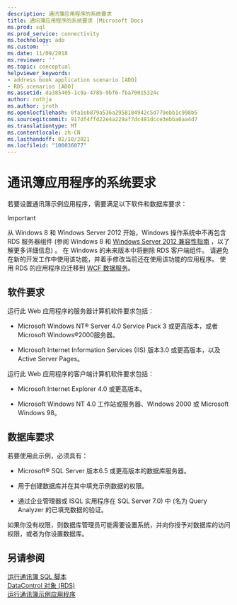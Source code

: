 ```yaml
---
description: 通讯簿应用程序的系统要求
title: 通讯簿应用程序的系统要求 |Microsoft Docs
ms.prod: sql
ms.prod_service: connectivity
ms.technology: ado
ms.custom: ''
ms.date: 11/09/2018
ms.reviewer: ''
ms.topic: conceptual
helpviewer_keywords:
- address book application scenario [ADO]
- RDS scenarios [ADO]
ms.assetid: da385405-1c9a-478b-9bf6-fba70015324c
author: rothja
ms.author: jroth
ms.openlocfilehash: 0fa1eb879a536a2958184942c5d779ebb1c998b5
ms.sourcegitcommit: 917df4ffd22e4a229af7dc481dcce3ebba0aa4d7
ms.translationtype: MT
ms.contentlocale: zh-CN
ms.lasthandoff: 02/10/2021
ms.locfileid: "100036077"
---
```

# <a name="system-requirements-for-the-address-book-application"></a>通讯簿应用程序的系统要求
若要设置通讯簿示例应用程序，需要满足以下软件和数据库要求：  
  
> [!IMPORTANT]
>  从 Windows 8 和 Windows Server 2012 开始，Windows 操作系统中不再包含 RDS 服务器组件 (参阅 Windows 8 和 [Windows Server 2012 兼容性指南](https://www.microsoft.com/download/details.aspx?id=27416) ，以了解更多详细信息) 。 在 Windows 的未来版本中将删除 RDS 客户端组件。 请避免在新的开发工作中使用该功能，并着手修改当前还在使用该功能的应用程序。 使用 RDS 的应用程序应迁移到 [WCF 数据服务](/dotnet/framework/wcf/)。  
  
## <a name="software-requirements"></a>软件要求  
 运行此 Web 应用程序的服务器计算机软件要求包括：  
  
-   Microsoft Windows NT® Server 4.0 Service Pack 3 或更高版本，或者 Microsoft Windows®2000服务器。  
  
-   Microsoft Internet Information Services (IIS) 版本3.0 或更高版本，以及 Active Server Pages。  
  
 运行此 Web 应用程序的客户端计算机软件要求包括：  
  
-   Microsoft Internet Explorer 4.0 或更高版本。  
  
-   Microsoft Windows NT 4.0 工作站或服务器、Windows 2000 或 Microsoft Windows 98。  
  
## <a name="database-requirements"></a>数据库要求  
 若要使用此示例，必须具有：  
  
-   Microsoft® SQL Server 版本6.5 或更高版本的数据库服务器。  
  
-   用于创建数据库并在其中填充示例数据的权限。  
  
-   通过企业管理器或 ISQL 实用程序在 SQL Server 7.0) 中 (名为 Query Analyzer 的已填充数据的验证。  
  
 如果你没有权限，则数据库管理员可能需要设置系统，并向你授予对数据库的访问权限，或者为你设置数据库。  
  
## <a name="see-also"></a>另请参阅  
 [运行通讯簿 SQL 脚本](./running-the-address-book-sql-script.md)   
 [DataControl 对象 (RDS) ](../../reference/rds-api/datacontrol-object-rds.md)   
 [运行通讯簿示例应用程序](./running-the-address-book-sample-application.md)